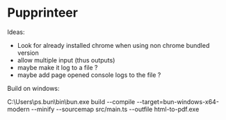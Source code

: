 # Pupprinteer

Ideas:
- Look for already installed chrome when using non chrome bundled version
- allow multiple input (thus outputs)
- maybe make it log to a file ?
- maybe add page opened console logs to the file ?


Build on windows:

C:\Users\ps\.bun\bin\bun.exe build --compile --target=bun-windows-x64-modern --minify --sourcemap src/main.ts --outfile html-to-pdf.exe


